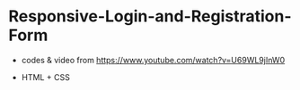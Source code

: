 # Responsive-Login-and-Registration-Form

+ codes & video from https://www.youtube.com/watch?v=U69WL9jInW0

+ HTML + CSS
